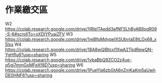 # 作業繳交區
W2
https://colab.research.google.com/drive/1jRlelTAedd3afNFSLhByAB8sgR09-S-6#scrollTo=oXDlYPuaiZFV
W3
https://colab.research.google.com/drive/1reBfpMdypeIXSUbvlaE8tLOx68_x5Ixs
W4
https://colab.research.google.com/drive/18A8wQlBtcxl1XwA2TkdRewQN-YgHflu6?usp=sharing
W5
https://colab.research.google.com/drive/1vbaBbQ9ZCO2z4ue-q5gi7mmGxMFeXf8D?usp=sharing
W6
https://colab.research.google.com/drive/1PueYla6zbGtA6nZmKaKm5aUwhDE0HNF6?usp=sharing
